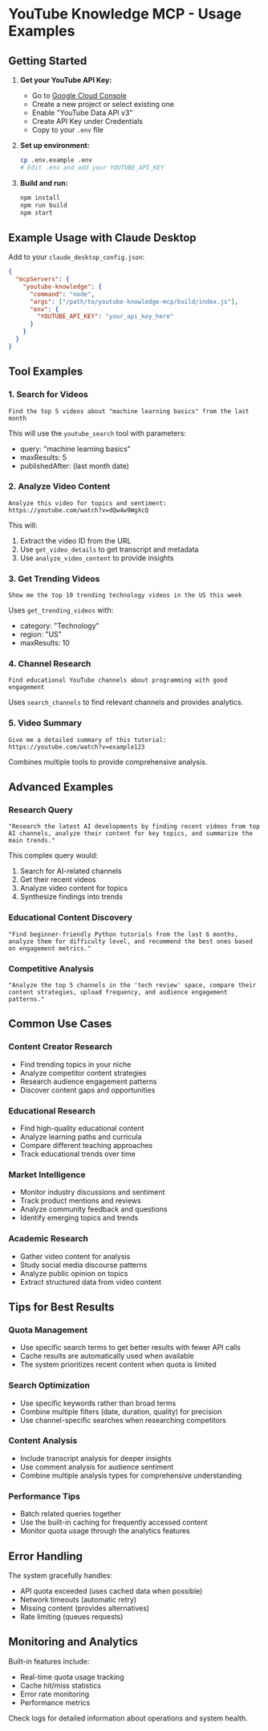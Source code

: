 # YouTube Knowledge MCP - Usage Examples

## Getting Started

1. **Get your YouTube API Key:**
   - Go to [Google Cloud Console](https://console.cloud.google.com/)
   - Create a new project or select existing one
   - Enable "YouTube Data API v3"
   - Create API Key under Credentials
   - Copy to your `.env` file

2. **Set up environment:**
   ```bash
   cp .env.example .env
   # Edit .env and add your YOUTUBE_API_KEY
   ```

3. **Build and run:**
   ```bash
   npm install
   npm run build
   npm start
   ```

## Example Usage with Claude Desktop

Add to your `claude_desktop_config.json`:

```json
{
  "mcpServers": {
    "youtube-knowledge": {
      "command": "node",
      "args": ["/path/to/youtube-knowledge-mcp/build/index.js"],
      "env": {
        "YOUTUBE_API_KEY": "your_api_key_here"
      }
    }
  }
}
```

## Tool Examples

### 1. Search for Videos

```
Find the top 5 videos about "machine learning basics" from the last month
```

This will use the `youtube_search` tool with parameters:
- query: "machine learning basics"
- maxResults: 5
- publishedAfter: (last month date)

### 2. Analyze Video Content

```
Analyze this video for topics and sentiment: https://youtube.com/watch?v=dQw4w9WgXcQ
```

This will:
1. Extract the video ID from the URL
2. Use `get_video_details` to get transcript and metadata
3. Use `analyze_video_content` to provide insights

### 3. Get Trending Videos

```
Show me the top 10 trending technology videos in the US this week
```

Uses `get_trending_videos` with:
- category: "Technology"
- region: "US"
- maxResults: 10

### 4. Channel Research

```
Find educational YouTube channels about programming with good engagement
```

Uses `search_channels` to find relevant channels and provides analytics.

### 5. Video Summary

```
Give me a detailed summary of this tutorial: https://youtube.com/watch?v=example123
```

Combines multiple tools to provide comprehensive analysis.

## Advanced Examples

### Research Query
```
"Research the latest AI developments by finding recent videos from top AI channels, analyze their content for key topics, and summarize the main trends."
```

This complex query would:
1. Search for AI-related channels
2. Get their recent videos
3. Analyze video content for topics
4. Synthesize findings into trends

### Educational Content Discovery
```
"Find beginner-friendly Python tutorials from the last 6 months, analyze them for difficulty level, and recommend the best ones based on engagement metrics."
```

### Competitive Analysis
```
"Analyze the top 5 channels in the 'tech review' space, compare their content strategies, upload frequency, and audience engagement patterns."
```

## Common Use Cases

### Content Creator Research
- Find trending topics in your niche
- Analyze competitor content strategies
- Research audience engagement patterns
- Discover content gaps and opportunities

### Educational Research
- Find high-quality educational content
- Analyze learning paths and curricula
- Compare different teaching approaches
- Track educational trends over time

### Market Intelligence
- Monitor industry discussions and sentiment
- Track product mentions and reviews
- Analyze community feedback and questions
- Identify emerging topics and trends

### Academic Research
- Gather video content for analysis
- Study social media discourse patterns
- Analyze public opinion on topics
- Extract structured data from video content

## Tips for Best Results

### Quota Management
- Use specific search terms to get better results with fewer API calls
- Cache results are automatically used when available
- The system prioritizes recent content when quota is limited

### Search Optimization
- Use specific keywords rather than broad terms
- Combine multiple filters (date, duration, quality) for precision
- Use channel-specific searches when researching competitors

### Content Analysis
- Include transcript analysis for deeper insights
- Use comment analysis for audience sentiment
- Combine multiple analysis types for comprehensive understanding

### Performance Tips
- Batch related queries together
- Use the built-in caching for frequently accessed content
- Monitor quota usage through the analytics features

## Error Handling

The system gracefully handles:
- API quota exceeded (uses cached data when possible)
- Network timeouts (automatic retry)
- Missing content (provides alternatives)
- Rate limiting (queues requests)

## Monitoring and Analytics

Built-in features include:
- Real-time quota usage tracking
- Cache hit/miss statistics
- Error rate monitoring
- Performance metrics

Check logs for detailed information about operations and system health.